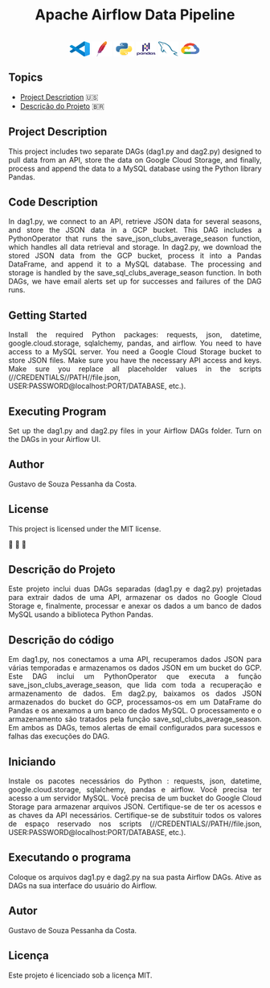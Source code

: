 
<h1 align="center"> Apache Airflow Data Pipeline </h1>
<div dir="auto" align="center">
  <br>
  <a target="_blank" rel="noopener noreferrer nofollow" href="https://raw.githubusercontent.com/devicons/devicon/master/icons/vscode/vscode-original.svg"><img align="center" alt="Gustavo-VSCode" height="30" width="40" src="https://raw.githubusercontent.com/devicons/devicon/master/icons/vscode/vscode-original.svg" style="max-width: 100%;"></a>
  <a target="_blank" rel="noopener noreferrer nofollow" href="https://raw.githubusercontent.com/devicons/devicon/master/icons/apache/apache-original.svg"><img align="center" alt="Gustavo-Apache" height="30" width="40" src="https://raw.githubusercontent.com/devicons/devicon/master/icons/apache/apache-original.svg" style="max-width: 100%;"></a>
  <a target="_blank" rel="noopener noreferrer nofollow" href="https://raw.githubusercontent.com/devicons/devicon/master/icons/python/python-original.svg"><img align="center" alt="Gustavo-Python" height="30" width="40" src="https://raw.githubusercontent.com/devicons/devicon/master/icons/python/python-original.svg" style="max-width: 100%;"></a>
  <a target="_blank" rel="noopener noreferrer nofollow" href="https://raw.githubusercontent.com/devicons/devicon/master/icons/pandas/pandas-original-wordmark.svg"><img align="center" alt="Gustavo-Pandas" height="30" width="40" src="https://raw.githubusercontent.com/devicons/devicon/master/icons/pandas/pandas-original-wordmark.svg" style="max-width: 100%;"></a>
  <a target="_blank" rel="noopener noreferrer nofollow" href="https://raw.githubusercontent.com/devicons/devicon/master/icons/mysql/mysql-original.svg"><img align="center" alt="Gustavo-MySQL" height="30" width="40" src="https://raw.githubusercontent.com/devicons/devicon/master/icons/mysql/mysql-original.svg" style="max-width: 100%;"></a>
  <a target="_blank" rel="noopener noreferrer nofollow" href="https://raw.githubusercontent.com/devicons/devicon/master/icons/googlecloud/googlecloud-original.svg"><img align="center" alt="Gustavo-GCP" height="30" width="40" src="https://raw.githubusercontent.com/devicons/devicon/master/icons/googlecloud/googlecloud-original.svg" style="max-width: 100%;"></a>
</br>
</div>

## Topics
* [Project Description](#project-description) :us:
* [Descrição do Projeto](#descrição-do-projeto) :brazil:

## Project Description
<p align="justify">
This project includes two separate DAGs (dag1.py and dag2.py) designed to pull data from an API, store the data on Google Cloud Storage, and finally, process and append the data to a MySQL database using the Python library Pandas.
</p>

## Code Description
<p align="justify">
In dag1.py, we connect to an API, retrieve JSON data for several seasons, and store the JSON data in a GCP bucket. This DAG includes a PythonOperator that runs the save_json_clubs_average_season function, which handles all data retrieval and storage. In dag2.py, we download the stored JSON data from the GCP bucket, process it into a Pandas DataFrame, and append it to a MySQL database. The processing and storage is handled by the save_sql_clubs_average_season function. In both DAGs, we have email alerts set up for successes and failures of the DAG runs.
</p>

## Getting Started
<p align="justify"> Install the required Python packages: requests, json, datetime, google.cloud.storage, sqlalchemy, pandas, and airflow. You need to have access to a MySQL server. You need a Google Cloud Storage bucket to store JSON files. Make sure you have the necessary API access and keys. Make sure you replace all placeholder values in the scripts (//CREDENTIALS//PATH//file.json, USER:PASSWORD@localhost:PORT/DATABASE, etc.).
</p>

## Executing Program
<p align="justify"> Set up the dag1.py and dag2.py files in your Airflow DAGs folder. Turn on the DAGs in your Airflow UI.
</p>

## Author
<p align="justify"> Gustavo de Souza Pessanha da Costa. 
</p>

## License
<p align="justify"> This project is licensed under the MIT license. 
</p>

:small_orange_diamond: :small_orange_diamond: :small_orange_diamond:

## Descrição do Projeto
<p align="justify"> Este projeto inclui duas DAGs separadas (dag1.py e dag2.py) projetadas para extrair dados de uma API, armazenar os dados no Google Cloud Storage e, finalmente, processar e anexar os dados a um banco de dados MySQL usando a biblioteca Python Pandas.
</p>

## Descrição do código
<p align="justify"> Em dag1.py, nos conectamos a uma API, recuperamos dados JSON para várias temporadas e armazenamos os dados JSON em um bucket do GCP. Este DAG inclui um PythonOperator que executa a função save_json_clubs_average_season, que lida com toda a recuperação e armazenamento de dados. Em dag2.py, baixamos os dados JSON armazenados do bucket do GCP, processamos-os em um DataFrame do Pandas e os anexamos a um banco de dados MySQL. O processamento e o armazenamento são tratados pela função save_sql_clubs_average_season. Em ambos as DAGs, temos alertas de email configurados para sucessos e falhas das execuções do DAG.
</p>

## Iniciando
<p align="justify"> Instale os pacotes necessários do Python : requests, json, datetime, google.cloud.storage, sqlalchemy, pandas e airflow. Você precisa ter acesso a um servidor MySQL. Você precisa de um bucket do Google Cloud Storage para armazenar arquivos JSON. Certifique-se de ter os acessos e as chaves da API necessários. Certifique-se de substituir todos os valores de espaço reservado nos scripts (//CREDENTIALS//PATH//file.json, USER:PASSWORD@localhost:PORT/DATABASE, etc.).
</p>

## Executando o programa
<p align="justify"> Coloque os arquivos dag1.py e dag2.py na sua pasta Airflow DAGs. Ative as DAGs na sua interface do usuário do Airflow.
</p>

## Autor
<p align="justify"> Gustavo de Souza Pessanha da Costa.
</p>

## Licença
<p align="justify"> Este projeto é licenciado sob a licença MIT.
</p>
